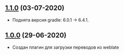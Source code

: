 ## [1.1.0](https://bitbucket.yamoney.ru/projects/BACKEND-GRADLE-PLUGINS/repos/weblate-plugin/pull-requests/2) (03-07-2020)

* Поднята версия gradle: 6.0.1 -> 6.4.1.

## [1.0.0](https://bitbucket.yamoney.ru/projects/BACKEND-GRADLE-PLUGINS/repos/weblate-plugin/pull-requests/1) (29-06-2020)

* Создан плагин для загрузки переводов из weblate